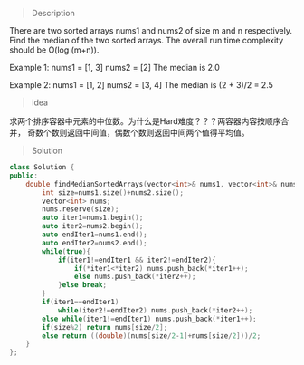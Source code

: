 > Description

There are two sorted arrays nums1 and nums2 of size m and n respectively.
Find the median of the two sorted arrays. The overall run time complexity should be O(log (m+n)).

Example 1:
nums1 = [1, 3]
nums2 = [2]
The median is 2.0

Example 2:
nums1 = [1, 2]
nums2 = [3, 4]
The median is (2 + 3)/2 = 2.5

> idea

求两个排序容器中元素的中位数。为什么是Hard难度？？？两容器内容按顺序合并，
奇数个数则返回中间值，偶数个数则返回中间两个值得平均值。

> Solution

```C++
class Solution {
public:
    double findMedianSortedArrays(vector<int>& nums1, vector<int>& nums2) {
        int size=nums1.size()+nums2.size();
        vector<int> nums;
        nums.reserve(size);
        auto iter1=nums1.begin();
        auto iter2=nums2.begin();
        auto endIter1=nums1.end();
        auto endIter2=nums2.end();
        while(true){
            if(iter1!=endIter1 && iter2!=endIter2){
                if(*iter1<*iter2) nums.push_back(*iter1++);
                else nums.push_back(*iter2++);
            }else break;
        }
        if(iter1==endIter1)
            while(iter2!=endIter2) nums.push_back(*iter2++);
        else while(iter1!=endIter1) nums.push_back(*iter1++);
        if(size%2) return nums[size/2];
        else return ((double)(nums[size/2-1]+nums[size/2]))/2;
    }
};
```